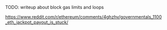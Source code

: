 TODO: writeup about block gas limits and loops

https://www.reddit.com/r/ethereum/comments/4ghzhv/governmentals_1100_eth_jackpot_payout_is_stuck/